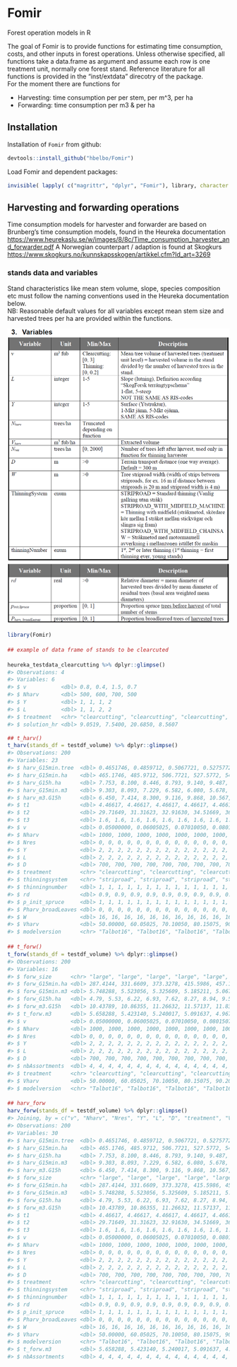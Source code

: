 
<!-- README.md is generated from README.Rmd. Please edit that file -->

# Fomir

<!-- badges: start -->

<!-- badges: end -->

Forest operation models in R

The goal of Fomir is to provide functions for estimating time
consumption, costs, and other inputs in forest operations. Unless
otherwise specified, all functions take a data.frame as argument and
assume each row is one treatment unit, normally one forest stand.
Reference literature for all functions is provided in the “inst/extdata”
direcotry of the package.  
For the moment there are functions for

  - Harvesting: time consumption per per stem, per m^3, per ha
  - Forwarding: time consumption per m3 & per ha

## Installation

Installation of `Fomir` from github:

``` r
devtools::install_github("hbelbo/Fomir")
```

Load Fomir and dependent packages:

``` r
invisible( lapply( c("magrittr", "dplyr", "Fomir"), library, character.only = T))
```

## Harvesting and forwarding operations

Time consumption models for harvester and forwarder are based on
Brunberg’s time consumption models, found in the Heureka documentation
<https://www.heurekaslu.se/w/images/8/8c/Time_consumption_harvester_and_forwarder.pdf>
A Norwegian counterpart / adaption is found at Skogkurs
<https://www.skogkurs.no/kunnskapsskogen/artikkel.cfm?Id_art=3269>

### stands data and variables

Stand characteristics like mean stem volume, slope, species composition
etc must follow the naming conventions used in the Heureka documentation
below.  
NB: Reasonable default values for all variables except mean stem size
and harvested trees per ha are provided within the functions.

<img src="man/figures/Stand_Variables_p1.png" />
<img src="man/figures/Stand_Variables_p2.png" />

``` r
library(Fomir)

## example of data frame of stands to be clearcuted

heureka_testdata_clearcutting %>% dplyr::glimpse()
#> Observations: 4
#> Variables: 6
#> $ v           <dbl> 0.8, 0.4, 1.5, 0.7
#> $ Nharv       <dbl> 500, 600, 700, 500
#> $ Y           <dbl> 1, 1, 1, 2
#> $ L           <dbl> 1, 1, 2, 2
#> $ treatment   <chr> "clearcutting", "clearcutting", "clearcutting", "clearc...
#> $ solution_hr <dbl> 9.0519, 7.5400, 20.6850, 8.5607
```

``` r
## t_harv()
t_harv(stands_df = testdf_volume) %>% dplyr::glimpse()
#> Observations: 200
#> Variables: 23
#> $ harv_G15min.tree  <dbl> 0.4651746, 0.4859712, 0.5067721, 0.5275772, 0.548...
#> $ harv_G15min.ha    <dbl> 465.1746, 485.9712, 506.7721, 527.5772, 548.3868,...
#> $ harv_G15h.ha      <dbl> 7.753, 8.100, 8.446, 8.793, 9.140, 9.487, 9.834, ...
#> $ harv_G15min.m3    <dbl> 9.303, 8.093, 7.229, 6.582, 6.080, 5.678, 5.349, ...
#> $ harv_m3.G15h      <dbl> 6.450, 7.414, 8.300, 9.116, 9.868, 10.567, 11.217...
#> $ t1                <dbl> 4.46617, 4.46617, 4.46617, 4.46617, 4.46617, 4.46...
#> $ t2                <dbl> 29.71649, 31.31623, 32.91630, 34.51669, 36.11743,...
#> $ t3                <dbl> 1.6, 1.6, 1.6, 1.6, 1.6, 1.6, 1.6, 1.6, 1.6, 1.6,...
#> $ v                 <dbl> 0.05000000, 0.06005025, 0.07010050, 0.08015075, 0...
#> $ Nharv             <dbl> 1000, 1000, 1000, 1000, 1000, 1000, 1000, 1000, 1...
#> $ Nres              <dbl> 0, 0, 0, 0, 0, 0, 0, 0, 0, 0, 0, 0, 0, 0, 0, 0, 0...
#> $ Y                 <dbl> 2, 2, 2, 2, 2, 2, 2, 2, 2, 2, 2, 2, 2, 2, 2, 2, 2...
#> $ L                 <dbl> 2, 2, 2, 2, 2, 2, 2, 2, 2, 2, 2, 2, 2, 2, 2, 2, 2...
#> $ D                 <dbl> 700, 700, 700, 700, 700, 700, 700, 700, 700, 700,...
#> $ treatment         <chr> "clearcutting", "clearcutting", "clearcutting", "...
#> $ thinningsystem    <chr> "striproad", "striproad", "striproad", "striproad...
#> $ thinningnumber    <dbl> 1, 1, 1, 1, 1, 1, 1, 1, 1, 1, 1, 1, 1, 1, 1, 1, 1...
#> $ rd                <dbl> 0.9, 0.9, 0.9, 0.9, 0.9, 0.9, 0.9, 0.9, 0.9, 0.9,...
#> $ p_init_spruce     <dbl> 1, 1, 1, 1, 1, 1, 1, 1, 1, 1, 1, 1, 1, 1, 1, 1, 1...
#> $ Pharv_broadLeaves <dbl> 0, 0, 0, 0, 0, 0, 0, 0, 0, 0, 0, 0, 0, 0, 0, 0, 0...
#> $ W                 <dbl> 16, 16, 16, 16, 16, 16, 16, 16, 16, 16, 16, 16, 1...
#> $ Vharv             <dbl> 50.00000, 60.05025, 70.10050, 80.15075, 90.20101,...
#> $ modelversion      <chr> "Talbot16", "Talbot16", "Talbot16", "Talbot16", "...

## t_forw()
t_forw(stands_df = testdf_volume) %>% dplyr::glimpse()
#> Observations: 200
#> Variables: 16
#> $ forw_size      <chr> "large", "large", "large", "large", "large", "large"...
#> $ forw_G15min.ha <dbl> 287.4144, 331.6609, 373.3278, 415.5986, 457.1004, 49...
#> $ forw_G15min.m3 <dbl> 5.748288, 5.523056, 5.325609, 5.185211, 5.067575, 4....
#> $ forw_G15h.ha   <dbl> 4.79, 5.53, 6.22, 6.93, 7.62, 8.27, 8.94, 9.58, 10.2...
#> $ forw_m3.G15h   <dbl> 10.43789, 10.86355, 11.26632, 11.57137, 11.83998, 12...
#> $ t_forw.m3      <dbl> 5.658288, 5.423140, 5.240017, 5.091637, 4.967798, 4....
#> $ v              <dbl> 0.05000000, 0.06005025, 0.07010050, 0.08015075, 0.09...
#> $ Nharv          <dbl> 1000, 1000, 1000, 1000, 1000, 1000, 1000, 1000, 1000...
#> $ Nres           <dbl> 0, 0, 0, 0, 0, 0, 0, 0, 0, 0, 0, 0, 0, 0, 0, 0, 0, 0...
#> $ Y              <dbl> 2, 2, 2, 2, 2, 2, 2, 2, 2, 2, 2, 2, 2, 2, 2, 2, 2, 2...
#> $ L              <dbl> 2, 2, 2, 2, 2, 2, 2, 2, 2, 2, 2, 2, 2, 2, 2, 2, 2, 2...
#> $ D              <dbl> 700, 700, 700, 700, 700, 700, 700, 700, 700, 700, 70...
#> $ nbAssortments  <dbl> 4, 4, 4, 4, 4, 4, 4, 4, 4, 4, 4, 4, 4, 4, 4, 4, 4, 4...
#> $ treatment      <chr> "clearcutting", "clearcutting", "clearcutting", "cle...
#> $ Vharv          <dbl> 50.00000, 60.05025, 70.10050, 80.15075, 90.20101, 10...
#> $ modelversion   <chr> "Talbot16", "Talbot16", "Talbot16", "Talbot16", "Tal...

## harv_forw
harv_forw(stands_df = testdf_volume) %>% dplyr::glimpse()
#> Joining, by = c("v", "Nharv", "Nres", "Y", "L", "D", "treatment", "Vharv", "modelversion")
#> Observations: 200
#> Variables: 30
#> $ harv_G15min.tree  <dbl> 0.4651746, 0.4859712, 0.5067721, 0.5275772, 0.548...
#> $ harv_G15min.ha    <dbl> 465.1746, 485.9712, 506.7721, 527.5772, 548.3868,...
#> $ harv_G15h.ha      <dbl> 7.753, 8.100, 8.446, 8.793, 9.140, 9.487, 9.834, ...
#> $ harv_G15min.m3    <dbl> 9.303, 8.093, 7.229, 6.582, 6.080, 5.678, 5.349, ...
#> $ harv_m3.G15h      <dbl> 6.450, 7.414, 8.300, 9.116, 9.868, 10.567, 11.217...
#> $ forw_size         <chr> "large", "large", "large", "large", "large", "lar...
#> $ forw_G15min.ha    <dbl> 287.4144, 331.6609, 373.3278, 415.5986, 457.1004,...
#> $ forw_G15min.m3    <dbl> 5.748288, 5.523056, 5.325609, 5.185211, 5.067575,...
#> $ forw_G15h.ha      <dbl> 4.79, 5.53, 6.22, 6.93, 7.62, 8.27, 8.94, 9.58, 1...
#> $ forw_m3.G15h      <dbl> 10.43789, 10.86355, 11.26632, 11.57137, 11.83998,...
#> $ t1                <dbl> 4.46617, 4.46617, 4.46617, 4.46617, 4.46617, 4.46...
#> $ t2                <dbl> 29.71649, 31.31623, 32.91630, 34.51669, 36.11743,...
#> $ t3                <dbl> 1.6, 1.6, 1.6, 1.6, 1.6, 1.6, 1.6, 1.6, 1.6, 1.6,...
#> $ v                 <dbl> 0.05000000, 0.06005025, 0.07010050, 0.08015075, 0...
#> $ Nharv             <dbl> 1000, 1000, 1000, 1000, 1000, 1000, 1000, 1000, 1...
#> $ Nres              <dbl> 0, 0, 0, 0, 0, 0, 0, 0, 0, 0, 0, 0, 0, 0, 0, 0, 0...
#> $ Y                 <dbl> 2, 2, 2, 2, 2, 2, 2, 2, 2, 2, 2, 2, 2, 2, 2, 2, 2...
#> $ L                 <dbl> 2, 2, 2, 2, 2, 2, 2, 2, 2, 2, 2, 2, 2, 2, 2, 2, 2...
#> $ D                 <dbl> 700, 700, 700, 700, 700, 700, 700, 700, 700, 700,...
#> $ treatment         <chr> "clearcutting", "clearcutting", "clearcutting", "...
#> $ thinningsystem    <chr> "striproad", "striproad", "striproad", "striproad...
#> $ thinningnumber    <dbl> 1, 1, 1, 1, 1, 1, 1, 1, 1, 1, 1, 1, 1, 1, 1, 1, 1...
#> $ rd                <dbl> 0.9, 0.9, 0.9, 0.9, 0.9, 0.9, 0.9, 0.9, 0.9, 0.9,...
#> $ p_init_spruce     <dbl> 1, 1, 1, 1, 1, 1, 1, 1, 1, 1, 1, 1, 1, 1, 1, 1, 1...
#> $ Pharv_broadLeaves <dbl> 0, 0, 0, 0, 0, 0, 0, 0, 0, 0, 0, 0, 0, 0, 0, 0, 0...
#> $ W                 <dbl> 16, 16, 16, 16, 16, 16, 16, 16, 16, 16, 16, 16, 1...
#> $ Vharv             <dbl> 50.00000, 60.05025, 70.10050, 80.15075, 90.20101,...
#> $ modelversion      <chr> "Talbot16", "Talbot16", "Talbot16", "Talbot16", "...
#> $ t_forw.m3         <dbl> 5.658288, 5.423140, 5.240017, 5.091637, 4.967798,...
#> $ nbAssortments     <dbl> 4, 4, 4, 4, 4, 4, 4, 4, 4, 4, 4, 4, 4, 4, 4, 4, 4...
```
